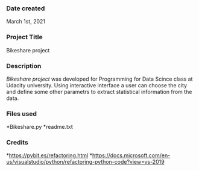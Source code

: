 ### Date created
March 1st, 2021

### Project Title
Bikeshare project

### Description
*Bikeshare project* was developed for Programming for Data Scince class at Udacity university. Using interactive interface a user can choose the city and define some other parametrs to extract statistical information from the data.

### Files used
*Bikeshare.py
*readme.txt

### Credits
*https://pybit.es/refactoring.html
*https://docs.microsoft.com/en-us/visualstudio/python/refactoring-python-code?view=vs-2019
